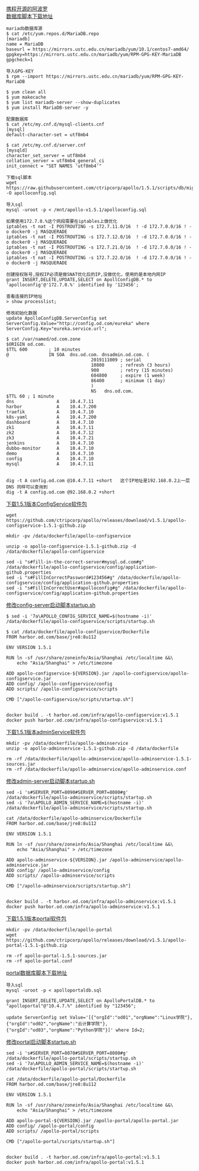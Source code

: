 [携程开源的阿波罗](https://github.com/ctripcorp/apollo)  
[数据库脚本下载地址](https://raw.githubusercontent.com/ctripcorp/apollo/1.5.1/scripts/db/migration/configdb/V1.0.0__initialization.sql)

```
mariadb数据库源
$ cat /etc/yum.repos.d/MariaDB.repo
[mariadb]
name = MariaDB
baseurl = https://mirrors.ustc.edu.cn/mariadb/yum/10.1/centos7-amd64/
gpgkey=https://mirrors.ustc.edu.cn/mariadb/yum/RPM-GPG-KEY-MariaDB
gpgcheck=1

导入GPG-KEY
$ rpm --import https://mirrors.ustc.edu.cn/mariadb/yum/RPM-GPG-KEY-MariaDB

$ yum clean all
$ yum makecache
$ yum list mariadb-server --show-duplicates
$ yum install MariaDB-server -y

配置数据库
$ cat /etc/my.cnf.d/mysql-clients.cnf
[mysql]
default-character-set = utf8mb4

$ cat /etc/my.cnf.d/server.cnf
[mysqld]
character_set_server = utf8mb4
collation_server = utf8mb4_general_ci
init_connect = "SET NAMES 'utf8mb4'"
```

```
下载sql脚本
wget https://raw.githubusercontent.com/ctripcorp/apollo/1.5.1/scripts/db/migration/configdb/V1.0.0__initialization.sql -O apolloconfig.sql

导入sql
mysql -uroot -p < /mnt/apollo-v1.5.1/apolloconfig.sql

如果使用172.7.0.%这个网段需要在iptables上做优化
iptables -t nat -I POSTROUTING -s 172.7.11.0/16  ! -d 172.7.0.0/16 ! -o docker0 -j MASQUERADE
iptables -t nat -I POSTROUTING -s 172.7.12.0/16  ! -d 172.7.0.0/16 ! -o docker0 -j MASQUERADE
iptables -t nat -I POSTROUTING -s 172.7.21.0/16  ! -d 172.7.0.0/16 ! -o docker0 -j MASQUERADE
iptables -t nat -I POSTROUTING -s 172.7.22.0/16  ! -d 172.7.0.0/16 ! -o docker0 -j MASQUERADE

创建授权账号,授权IP必须是做SNAT优化后的IP,没做优化，使用的是本地内网IP
grant INSERT,DELETE,UPDATE,SELECT on ApollConfigDB.* to 'apolloconfig'@'172.7.0.%' identified by '123456';

查看连接的IP地址
> show processlist;

修改初始化数据
update ApolloConfigDB.ServerConfig set ServerConfig.Value="http://config.od.com/eureka" where ServerConfig.Key="eureka.service.url";
```

```
$ cat /var/named/od.com.zone 
$ORIGIN od.com.
$TTL 600        ; 10 minutes
@               IN SOA  dns.od.com. dnsadmin.od.com. (
                                2019111009 ; serial
                                10800      ; refresh (3 hours)
                                900        ; retry (15 minutes)
                                604800     ; expire (1 week)
                                86400      ; minimum (1 day)
                                )
                                NS   dns.od.com.
$TTL 60 ; 1 minute
dns                A    10.4.7.11
harbor             A    10.4.7.200
traefik            A    10.4.7.10
k8s-yaml           A    10.4.7.200
dashboard          A    10.4.7.10
zk1                A    10.4.7.11
zk2                A    10.4.7.12
zk3                A    10.4.7.21
jenkins            A    10.4.7.10
dubbo-monitor      A    10.4.7.10
demo               A    10.4.7.10
config             A    10.4.7.10
mysql              A    10.4.7.11


dig -t A config.od.com @10.4.7.11 +short   这个IP地址是192.168.0.2上一层DNS 同样可以查询到
dig -t A config.od.com @92.168.0.2 +short
```

[下载1.5.1版本ConfigService软件包](https://github.com/ctripcorp/apollo/releases/download/v1.5.1/apollo-configservice-1.5.1-github.zip)  
```
wget https://github.com/ctripcorp/apollo/releases/download/v1.5.1/apollo-configservice-1.5.1-github.zip

mkdir -pv /data/dockerfile/apollo-configservice

unzip -o apollo-configservice-1.5.1-github.zip -d /data/dockerfile/apollo-configservice

sed -i "s#fill-in-the-correct-server#mysql.od.com#g" /data/dockerfile/apollo-configservice/config/application-github.properties 
sed -i "s#FillInCorrectPassword#123456#g" /data/dockerfile/apollo-configservice/config/application-github.properties 
sed -i "s#FillInCorrectUser#apolloconfig#g" /data/dockerfile/apollo-configservice/config/application-github.properties 
```

[修改config-server启动脚本startup.sh](https://github.com/ctripcorp/apollo/blob/1.5.1/scripts/apollo-on-kubernetes/apollo-config-server/scripts/startup-kubernetes.sh)  
```
$ sed -i '7a\APOLLO_CONFIG_SERVICE_NAME=$(hostname -i)' /data/dockerfile/apollo-configservice/scripts/startup.sh
```

```
$ cat /data/dockerfile/apollo-configservice/Dockerfile
FROM harbor.od.com/base/jre8:8u112

ENV VERSION 1.5.1

RUN ln -sf /usr/share/zoneinfo/Asia/Shanghai /etc/localtime &&\
    echo "Asia/Shanghai" > /etc/timezone

ADD apollo-configservice-${VERSION}.jar /apollo-configservice/apollo-configservice.jar
ADD config/ /apollo-configservice/config
ADD scripts/ /apollo-configservice/scripts

CMD ["/apollo-configservice/scripts/startup.sh"]


docker build . -t harbor.od.com/infra/apollo-configservice:v1.5.1
docker push harbor.od.com/infra/apollo-configservice:v1.5.1
```


[下载1.5.1版本adminService软件包](https://github.com/ctripcorp/apollo/releases/download/v1.5.1/apollo-adminservice-1.5.1-github.zip)  
```
mkdir -pv /data/dockerfile/apollo-adminservice
unzip -o apollo-adminservice-1.5.1-github.zip -d /data/dockerfile

rm -rf /data/dockerfile/apollo-adminservice/apollo-adminservice-1.5.1-sources.jar
rm -rf /data/dockerfile/apollo-adminservice/apollo-adminservice.conf
```

[修改admin-server启动脚本startup.sh](https://github.com/ctripcorp/apollo/blob/1.5.1/scripts/apollo-on-kubernetes/apollo-admin-server/scripts/startup-kubernetes.sh) 
```
sed -i 's#SERVER_PORT=8090#SERVER_PORT=8080#g' /data/dockerfile/apollo-adminservice/scripts/startup.sh
sed -i '7a\APOLLO_ADMIN_SERVICE_NAME=$(hostname -i)' /data/dockerfile/apollo-adminservice/scripts/startup.sh
```

```
cat /data/dockerfile/apollo-adminservice/Dockerfile
FROM harbor.od.com/base/jre8:8u112

ENV VERSION 1.5.1

RUN ln -sf /usr/share/zoneinfo/Asia/Shanghai /etc/localtime &&\
    echo "Asia/Shanghai" > /etc/timezone

ADD apollo-adminservice-${VERSION}.jar /apollo-adminservice/apollo-adminservice.jar
ADD config/ /apollo-adminservice/config
ADD scripts/ /apollo-adminservice/scripts

CMD ["/apollo-adminservice/scripts/startup.sh"]


docker build . -t harbor.od.com/infra/apollo-adminservice:v1.5.1
docker push harbor.od.com/infra/apollo-adminservice:v1.5.1
```


[下载1.5.1版本portal软件包](https://github.com/ctripcorp/apollo/releases/download/v1.5.1/apollo-portal-1.5.1-github.zip) 
```
mkdir -pv /data/dockerfile/apollo-portal
wget https://github.com/ctripcorp/apollo/releases/download/v1.5.1/apollo-portal-1.5.1-github.zip

rm -rf apollo-portal-1.5.1-sources.jar 
rm -rf apollo-portal.conf 
```

[portal数据库脚本下载地址](https://github.com/ctripcorp/apollo/blob/master/scripts/sql/apolloportaldb.sql)
```
导入sql
mysql -uroot -p < apolloportaldb.sql

grant INSERT,DELETE,UPDATE,SELECT on ApolloPortalDB.* to "apolloportal"@"10.4.7.%" identified by "123456";

update ServerConfig set Value='[{"orgId":"od01","orgName":"Linux学院"},{"orgId":"od02","orgName":"云计算学院"},{"orgId":"od03","orgName":"Python学院"}]' where Id=2;
```

[修改portal启动脚本startup.sh](https://github.com/ctripcorp/apollo/blob/master/scripts/apollo-on-kubernetes/apollo-portal-server/scripts/startup-kubernetes.sh) 

```
sed -i 's#SERVER_PORT=8070#SERVER_PORT=8080#g' /data/dockerfile/apollo-portal/scripts/startup.sh
sed -i '7a\APOLLO_ADMIN_SERVICE_NAME=$(hostname -i)' /data/dockerfile/apollo-portal/scripts/startup.sh
```

```
cat /data/dockerfile/apollo-portal/Dockerfile
FROM harbor.od.com/base/jre8:8u112

ENV VERSION 1.5.1

RUN ln -sf /usr/share/zoneinfo/Asia/Shanghai /etc/localtime &&\
    echo "Asia/Shanghai" > /etc/timezone

ADD apollo-portal-${VERSION}.jar /apollo-portal/apollo-portal.jar
ADD config/ /apollo-portal/config
ADD scripts/ /apollo-portal/scripts

CMD ["/apollo-portal/scripts/startup.sh"]


docker build . -t harbor.od.com/infra/apollo-portal:v1.5.1
docker push harbor.od.com/infra/apollo-portal:v1.5.1
```
